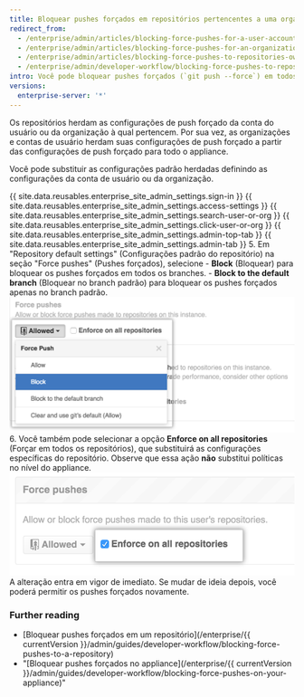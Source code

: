 ```yaml
---
title: Bloquear pushes forçados em repositórios pertencentes a uma organização ou conta de usuário
redirect_from:
  - /enterprise/admin/articles/blocking-force-pushes-for-a-user-account/
  - /enterprise/admin/articles/blocking-force-pushes-for-an-organization/
  - /enterprise/admin/articles/blocking-force-pushes-to-repositories-owned-by-a-user-account-or-organization/
  - /enterprise/admin/developer-workflow/blocking-force-pushes-to-repositories-owned-by-a-user-account-or-organization
intro: Você pode bloquear pushes forçados (`git push --force`) em todos os branches ou somente no branch padrão dos repositórios pertencentes a uma organização ou conta de usuário.
versions:
  enterprise-server: '*'
---
```


Os repositórios herdam as configurações de push forçado da conta do usuário ou da organização à qual pertencem. Por sua vez, as organizações e contas de usuário herdam suas configurações de push forçado a partir das configurações de push forçado para todo o appliance.

Você pode substituir as configurações padrão herdadas definindo as configurações da conta de usuário ou da organização.

{{ site.data.reusables.enterprise_site_admin_settings.sign-in }}
{{ site.data.reusables.enterprise_site_admin_settings.access-settings }}
{{ site.data.reusables.enterprise_site_admin_settings.search-user-or-org }}
{{ site.data.reusables.enterprise_site_admin_settings.click-user-or-org }}
{{ site.data.reusables.enterprise_site_admin_settings.admin-top-tab }}
{{ site.data.reusables.enterprise_site_admin_settings.admin-tab }}
5. Em "Repository default settings" (Configurações padrão do repositório) na seção "Force pushes" (Pushes forçados), selecione
    - **Block** (Bloquear) para bloquear os pushes forçados em todos os branches.
    - **Block to the default branch** (Bloquear no branch padrão) para bloquear os pushes forçados apenas no branch padrão. ![Bloquear pushes forçados](/assets/images/enterprise/site-admin-settings/user/user-block-force-pushes.png)
6. Você também pode selecionar a opção **Enforce on all repositories** (Forçar em todos os repositórios), que substituirá as configurações específicas do repositório. Observe que essa ação **não** substitui políticas no nível do appliance. ![Block force pushes](/assets/images/enterprise/site-admin-settings/user/user-block-all-force-pushes.png) A alteração entra em vigor de imediato. Se mudar de ideia depois, você poderá permitir os pushes forçados novamente.

### Further reading

- [Bloquear pushes forçados em um repositório](/enterprise/{{ currentVersion }}/admin/guides/developer-workflow/blocking-force-pushes-to-a-repository)
- "[Bloquear pushes forçados no appliance](/enterprise/{{ currentVersion }}/admin/guides/developer-workflow/blocking-force-pushes-on-your-appliance)"

